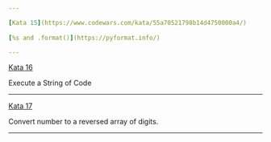 ```yaml
---

[Kata 15](https://www.codewars.com/kata/55a70521798b14d4750000a4/)
      
[%s and .format()](https://pyformat.info/)

---
```


[Kata 16](https://www.codewars.com/kata/57356c55867b9b7a60000bd7/)

Execute a String of Code

---

[Kata 17](https://www.codewars.com/kata/5583090cbe83f4fd8c000051/)

Convert number to a reversed array of digits.

---

